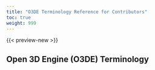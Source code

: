 ```yaml
---
title: "O3DE Terminology Reference for Contributors"
toc: true
weight: 999
---
```


{{< preview-new >}}

## Open 3D Engine (O3DE) Terminology
